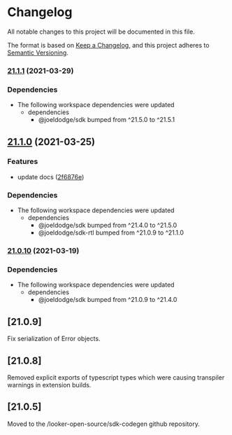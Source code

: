 # Changelog

All notable changes to this project will be documented in this file.

The format is based on [Keep a Changelog](https://keepachangelog.com/en/1.0.0/),
and this project adheres to [Semantic Versioning](https://semver.org/spec/v2.0.0.html).

### [21.1.1](https://www.github.com/looker-open-source/sdk-codegen/compare/extension-sdk-v21.1.0...extension-sdk-v21.1.1) (2021-03-29)


### Dependencies

* The following workspace dependencies were updated
  * dependencies
    * @joeldodge/sdk bumped from ^21.5.0 to ^21.5.1

## [21.1.0](https://www.github.com/looker-open-source/sdk-codegen/compare/extension-sdk-v21.0.10...extension-sdk-v21.1.0) (2021-03-25)


### Features

* update docs ([2f6876e](https://www.github.com/looker-open-source/sdk-codegen/commit/2f6876ed5174b5df03b1fde1404e49f617772bbd))


### Dependencies

* The following workspace dependencies were updated
  * dependencies
    * @joeldodge/sdk bumped from ^21.4.0 to ^21.5.0
    * @joeldodge/sdk-rtl bumped from ^21.0.9 to ^21.1.0

### [21.0.10](https://www.github.com/looker-open-source/sdk-codegen/compare/extension-sdk-v21.0.9...extension-sdk-v21.0.10) (2021-03-19)


### Dependencies

* The following workspace dependencies were updated
  * dependencies
    * @joeldodge/sdk bumped from ^21.0.9 to ^21.4.0

## [21.0.9]

Fix serialization of Error objects.

## [21.0.8]

Removed explicit exports of typescript types which were causing transpiler warnings
in extension builds.

## [21.0.5]

Moved to the /looker-open-source/sdk-codegen github repository.
